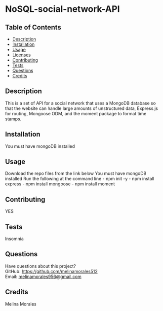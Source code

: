 # NoSQL-social-network-API
    
## Table of Contents
* [Description](#description)
* [Installation](#installation)
* [Usage](#usage)
* [Licenses](#licenses)
* [Contributing](#contributing)
* [Tests](#tests)
* [Questions](#questions)
* [Credits](#credits)

## Description

This is a set of API for a social network that uses a MongoDB database so that the website can handle large amounts of unstructured data, Express.js for routing, Mongoose ODM, and the moment package to format time stamps.

## Installation

You must have mongoDB installed
## Usage

Download the repo files from the link below
You must have mongoDB installed
Run the following at the command line
    - npm init -y
    - npm install express
    - npm install mongoose
    - npm install moment

## Contributing

YES

## Tests

Insomnia 

## Questions

Have questions about this project?  
GitHub: https://github.com/melinamorales512  
Email: melinamorales956@gmail.com
## Credits
Melina Morales
